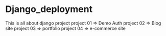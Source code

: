 # Django_deployment
This is all about django project
project 01 => Demo Auth
project 02 => Blog site
project 03 => portfolio
project 04 => e-commerce site
